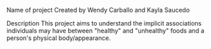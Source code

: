 Name of project
Created by 
Wendy Carballo and Kayla Saucedo


Description
This project aims to understand the implicit associations individuals may have between "healthy" and "unhealthy" foods and a person's physical body/appearance. 

